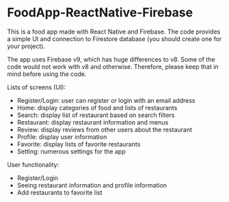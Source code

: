# FoodApp-ReactNative-Firebase

This is a food app made with React Native and Firebase. The code provides a simple UI and connection to Firestore database (you should create one for your project).

The app uses Firebase v9, which has huge differences to v8. Some of the code would not work with v8 and otherwise. Therefore, please keep that in mind before using the code.

Lists of screens (UI):
- Register/Login: user can register or login with an email address
- Home: display categories of food and lists of restaurants
- Search: display list of restaurant based on search filters
- Restaurant: display restaurant information and menus
- Review: display reviews from other users about the restaurant
- Profile: display user information
- Favorite: display lists of favorite restaurants
- Setting: numerous settings for the app

User functionality:
- Register/Login
- Seeing restaurant information and profile information
- Add restaurants to favorite list
